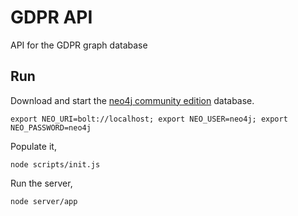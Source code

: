 # GDPR API

API for the GDPR graph database

## Run

Download and start the [neo4j community edition](https://neo4j.com/download/) database.

```
export NEO_URI=bolt://localhost; export NEO_USER=neo4j; export NEO_PASSWORD=neo4j
```

Populate it,

```
node scripts/init.js
```

Run the server,

```
node server/app
```